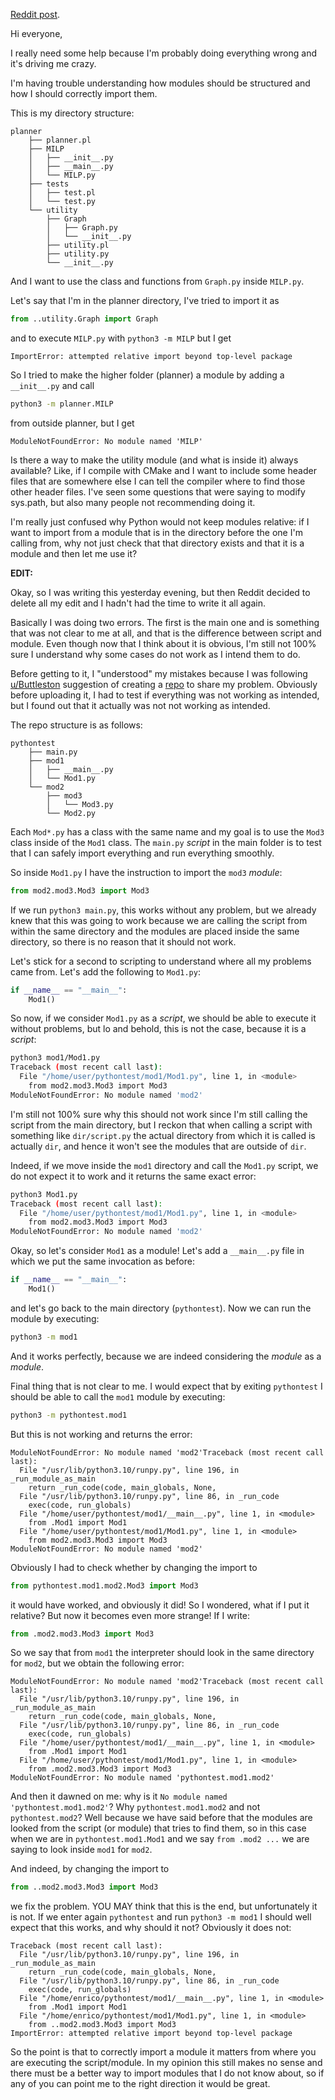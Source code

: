 [Reddit post](https://www.reddit.com/r/learnpython/comments/1c5g2rz/could_you_explain_how_to_correctly_import_modules/).

Hi everyone,

I really need some help because I'm probably doing everything wrong and it's driving me crazy.

I'm having trouble understanding how modules should be structured and how I should correctly import them.

This is my directory structure:

```text
planner
    ├── planner.pl
    ├── MILP 
    │   ├── __init__.py
    │   ├── __main__.py
    │   └── MILP.py
    ├── tests 
    │   ├── test.pl
    │   └── test.py
    └── utility 
        ├── Graph 
        │   ├── Graph.py
        │   └── __init__.py
        ├── utility.pl
        ├── utility.py
        └── __init__.py
```

And I want to use the class and functions from `Graph.py` inside `MILP.py`.

Let's say that I'm in the planner directory, I've tried to import it as

```python
from ..utility.Graph import Graph
```
and to execute `MILP.py` with `python3 -m MILP` but I get

```text
ImportError: attempted relative import beyond top-level package
```

So I tried to make the higher folder (planner) a module by adding a `__init__.py` and call

```bash
python3 -m planner.MILP
```

from outside planner, but I get

```text
ModuleNotFoundError: No module named 'MILP'
```

Is there a way to make the utility module (and what is inside it) always available? Like, if I compile with CMake and I want to include some header files that are somewhere else I can tell the compiler where to find those other header files. I've seen some questions that were saying to modify sys.path, but also many people not recommending doing it.

I'm really just confused why Python would not keep modules relative: if I want to import from a module that is in the directory before the one I'm calling from, why not just check that that directory exists and that it is a module and then let me use it?

**EDIT:**

Okay, so I was writing this yesterday evening, but then Reddit decided to delete all my edit and I hadn't had the time to write it all again. 

Basically I was doing two errors. The first is the main one and is something that was not clear to me at all, and that is the difference between script and module. Even though now that I think about it is obvious, I'm still not 100% sure I understand why some cases do not work as I intend them to do. 

Before getting to it, I "understood" my mistakes because I was following [u/Buttleston](https://www.reddit.com/user/Buttleston/) suggestion of creating a [repo](https://www.github.com/myoses/pythontest) to share my problem. Obviously before uploading it, I had to test if everything was not working as intended, but I found out that it actually was not not working as intended.

The repo structure is as follows:

```text
pythontest
    ├── main.py
    ├── mod1 
    │   ├── __main__.py
    │   └── Mod1.py
    └── mod2 
        ├── mod3 
        │   └── Mod3.py
        └── Mod2.py
```

Each `Mod*.py` has a class with the same name and my goal is to use the `Mod3` class inside of the `Mod1` class. The `main.py` _script_ in the main folder is to test that I can safely import everything and run everything smoothly.

So inside `Mod1.py` I have the instruction to import the `mod3` _module_:

```python
from mod2.mod3.Mod3 import Mod3
```

If we run `python3 main.py`, this works without any problem, but we already knew that this was going to work because we are calling the script from within the same directory and the modules are placed inside the same directory, so there is no reason that it should not work. 

Let's stick for a second to scripting to understand where all my problems came from. Let's add the following to `Mod1.py`:

```python
if __name__ == "__main__":
    Mod1()
```

So now, if we consider `Mod1.py` as a _script_, we should be able to execute it without problems, but lo and behold, this is not the case, because it is a _script_:

```bash
python3 mod1/Mod1.py
Traceback (most recent call last):
  File "/home/user/pythontest/mod1/Mod1.py", line 1, in <module>
    from mod2.mod3.Mod3 import Mod3
ModuleNotFoundError: No module named 'mod2'
```

I'm still not 100% sure why this should not work since I'm still calling the script from the main directory, but I reckon that when calling a script with something like `dir/script.py` the actual directory from which it is called is actually `dir`, and hence it won't see the modules that are outside of `dir`. 

Indeed, if we move inside the `mod1` directory and call the `Mod1.py` script, we do not expect it to work and it returns the same exact error: 

```bash
python3 Mod1.py
Traceback (most recent call last):
  File "/home/user/pythontest/mod1/Mod1.py", line 1, in <module>
    from mod2.mod3.Mod3 import Mod3
ModuleNotFoundError: No module named 'mod2'
```

Okay, so let's consider `Mod1` as a module! Let's add a `__main__.py` file in which we put the same invocation as before: 

```python
if __name__ == "__main__":
    Mod1()
```

and let's go back to the main directory (`pythontest`). Now we can run the module by executing:

```bash
python3 -m mod1
```

And it works perfectly, because we are indeed considering the _module_ as a _module_.

Final thing that is not clear to me. I would expect that by exiting `pythontest` I should be able to call the `mod1` module by executing:

```bash
python3 -m pythontest.mod1
```

But this is not working and returns the error:

```text
ModuleNotFoundError: No module named 'mod2'Traceback (most recent call last):
  File "/usr/lib/python3.10/runpy.py", line 196, in _run_module_as_main
    return _run_code(code, main_globals, None,
  File "/usr/lib/python3.10/runpy.py", line 86, in _run_code
    exec(code, run_globals)
  File "/home/user/pythontest/mod1/__main__.py", line 1, in <module>
    from .Mod1 import Mod1
  File "/home/user/pythontest/mod1/Mod1.py", line 1, in <module>
    from mod2.mod3.Mod3 import Mod3
ModuleNotFoundError: No module named 'mod2'
```

Obviously I had to check whether by changing the import to 

```python
from pythontest.mod1.mod2.Mod3 import Mod3
```

it would have worked, and obviously it did! So I wondered, what if I put it relative? But now it becomes even more strange! If I write: 

```python
from .mod2.mod3.Mod3 import Mod3
```

So we say that from `mod1` the interpreter should look in the same directory for `mod2`, but we obtain the following error:

```
ModuleNotFoundError: No module named 'mod2'Traceback (most recent call last):
  File "/usr/lib/python3.10/runpy.py", line 196, in _run_module_as_main
    return _run_code(code, main_globals, None,
  File "/usr/lib/python3.10/runpy.py", line 86, in _run_code
    exec(code, run_globals)
  File "/home/user/pythontest/mod1/__main__.py", line 1, in <module>
    from .Mod1 import Mod1
  File "/home/user/pythontest/mod1/Mod1.py", line 1, in <module>
    from .mod2.mod3.Mod3 import Mod3
ModuleNotFoundError: No module named 'pythontest.mod1.mod2'
```

And then it dawned on me: why is it `No module named 'pythontest.mod1.mod2'`? Why `pythontest.mod1.mod2` and not `pythontest.mod2`? Well because we have said before that the modules are looked from the script (or module) that tries to find them, so in this case when we are in `pythontest.mod1.Mod1` and we say `from .mod2 ...` we are saying to look inside `mod1` for `mod2`. 

And indeed, by changing the import to 

```python
from ..mod2.mod3.Mod3 import Mod3
```

we fix the problem. YOU MAY think that this is the end, but unfortunately it is not. 
If we enter again `pythontest` and run `python3 -m mod1` I should well expect that this works, and why should it not? Obviously it does not: 

```
Traceback (most recent call last):
  File "/usr/lib/python3.10/runpy.py", line 196, in _run_module_as_main
    return _run_code(code, main_globals, None,
  File "/usr/lib/python3.10/runpy.py", line 86, in _run_code
    exec(code, run_globals)
  File "/home/enrico/pythontest/mod1/__main__.py", line 1, in <module>
    from .Mod1 import Mod1
  File "/home/enrico/pythontest/mod1/Mod1.py", line 1, in <module>
    from ..mod2.mod3.Mod3 import Mod3
ImportError: attempted relative import beyond top-level package
```

So the point is that to correctly import a module it matters from where you are executing the script/module. In my opinion this still makes no sense and there must be a better way to import modules that I do not know about, so if any of you can point me to the right direction it would be great.
